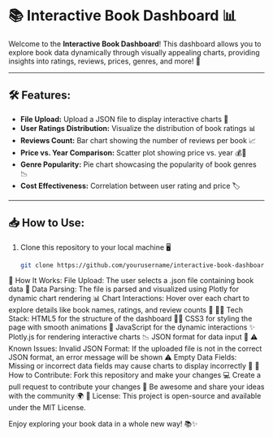 # 📚 Interactive Book Dashboard 📊

Welcome to the **Interactive Book Dashboard**! This dashboard allows you to explore book data dynamically through visually appealing charts, providing insights into ratings, reviews, prices, genres, and more! 🚀

---

## 🛠️ Features:
- **File Upload:** Upload a JSON file to display interactive charts 📂
- **User Ratings Distribution:** Visualize the distribution of book ratings 📊
- **Reviews Count:** Bar chart showing the number of reviews per book 📈
- **Price vs. Year Comparison:** Scatter plot showing price vs. year 💰📅
- **Genre Popularity:** Pie chart showcasing the popularity of book genres 📉
- **Cost Effectiveness:** Correlation between user rating and price 🏷️

---

## 📥 How to Use:
1. Clone this repository to your local machine 🖥️
   ```bash
   git clone https://github.com/yourusername/interactive-book-dashboard.git
🧩 How It Works:
File Upload: The user selects a .json file containing book data 📂
Data Parsing: The file is parsed and visualized using Plotly for dynamic chart rendering 📊
Chart Interactions: Hover over each chart to explore details like book names, ratings, and review counts 🧐
🧑‍💻 Tech Stack:
HTML5 for the structure of the dashboard 🧑‍💻
CSS3 for styling the page with smooth animations 💅
JavaScript for the dynamic interactions ✨
Plotly.js for rendering interactive charts 📉
JSON format for data input 📄
⚠️ Known Issues:
Invalid JSON Format: If the uploaded file is not in the correct JSON format, an error message will be shown ⚠️
Empty Data Fields: Missing or incorrect data fields may cause charts to display incorrectly 🛑
🤔 How to Contribute:
Fork this repository and make your changes 💻
Create a pull request to contribute your changes 📑
Be awesome and share your ideas with the community 🌍
📝 License:
This project is open-source and available under the MIT License.

Enjoy exploring your book data in a whole new way! 📚✨
